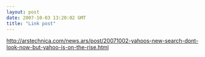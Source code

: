 ```yaml
---
layout: post
date: 2007-10-03 13:20:02 GMT
title: "Link post"
---
```

<http://arstechnica.com/news.ars/post/20071002-yahoos-new-search-dont-look-now-but-yahoo-is-on-the-rise.html>

